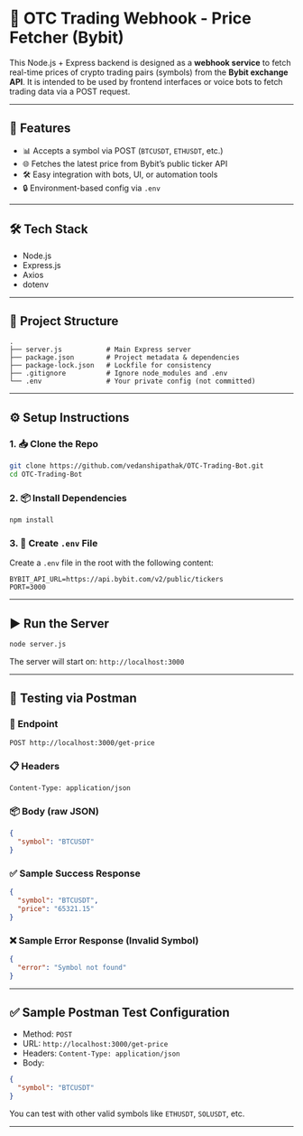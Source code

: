 # 📡 OTC Trading Webhook - Price Fetcher (Bybit)

This Node.js + Express backend is designed as a **webhook service** to fetch real-time prices of crypto trading pairs (symbols) from the **Bybit exchange API**. It is intended to be used by frontend interfaces or voice bots to fetch trading data via a POST request.

---

## 🚀 Features

- 📊 Accepts a symbol via POST (`BTCUSDT`, `ETHUSDT`, etc.)
- 🌐 Fetches the latest price from Bybit’s public ticker API
- 🛠️ Easy integration with bots, UI, or automation tools
- 🔒 Environment-based config via `.env`

---

## 🛠 Tech Stack

- Node.js
- Express.js
- Axios
- dotenv

---

## 📁 Project Structure

```
.
├── server.js           # Main Express server
├── package.json        # Project metadata & dependencies
├── package-lock.json   # Lockfile for consistency
├── .gitignore          # Ignore node_modules and .env
└── .env                # Your private config (not committed)
```

---

## ⚙️ Setup Instructions

### 1. 📥 Clone the Repo

```bash
git clone https://github.com/vedanshipathak/OTC-Trading-Bot.git
cd OTC-Trading-Bot
```

### 2. 📦 Install Dependencies

```bash
npm install
```

### 3. 📄 Create `.env` File

Create a `.env` file in the root with the following content:

```env
BYBIT_API_URL=https://api.bybit.com/v2/public/tickers
PORT=3000
```

---

## ▶️ Run the Server

```bash
node server.js
```

The server will start on: `http://localhost:3000`

---

## 🔬 Testing via Postman

### 🧪 Endpoint

```
POST http://localhost:3000/get-price
```

### 📋 Headers

```
Content-Type: application/json
```

### 📦 Body (raw JSON)

```json
{
  "symbol": "BTCUSDT"
}
```

### ✅ Sample Success Response

```json
{
  "symbol": "BTCUSDT",
  "price": "65321.15"
}
```

### ❌ Sample Error Response (Invalid Symbol)

```json
{
  "error": "Symbol not found"
}
```

---

## ✅ Sample Postman Test Configuration

- Method: `POST`
- URL: `http://localhost:3000/get-price`
- Headers: `Content-Type: application/json`
- Body:
```json
{
  "symbol": "BTCUSDT"
}
```

You can test with other valid symbols like `ETHUSDT`, `SOLUSDT`, etc.

---

